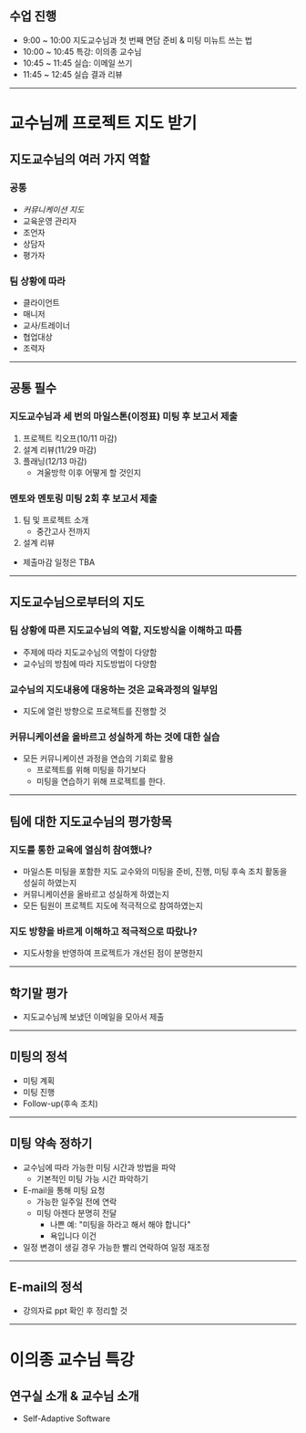 ## 수업 진행
- 9:00 ~ 10:00 지도교수님과 첫 번째 면담 준비 & 미팅 미뉴트 쓰는 법
- 10:00 ~ 10:45 특강: 이의종 교수님
- 10:45 ~ 11:45 실습: 이메일 쓰기
- 11:45 ~ 12:45 실습 결과 리뷰

---
# 교수님께 프로젝트 지도 받기
## 지도교수님의 여러 가지 역할
### 공통
- *커뮤니케이션 지도*
- 교육운영 관리자
- 조언자
- 상담자
- 평가자

### 팀 상황에 따라
- 클라이언트
- 매니저
- 교사/트레이너
- 협업대상
- 조력자

---
## 공통 필수
### 지도교수님과 세 번의 마일스톤(이정표) 미팅 후 보고서 제출
1. 프로젝트 킥오프(10/11 마감)
2. 설계 리뷰(11/29 마감)
3. 플래닝(12/13 마감)
	- 겨울방학 이후 어떻게 할 것인지

### 멘토와 멘토링 미팅 2회 후 보고서 제출
1. 팀 및 프로젝트 소개
	- 중간고사 전까지
2. 설계 리뷰
- 제출마감 일정은 TBA

---
## 지도교수님으로부터의 지도
### 팀 상황에 따른 지도교수님의 역할, 지도방식을 이해하고 따름
- 주제에 따라 지도교수님의 역할이 다양함
- 교수님의 방침에 따라 지도방법이 다양함

### 교수님의 지도내용에 대응하는 것은 교육과정의 일부임
- 지도에 열린 방향으로 프로젝트를 진행할 것

### 커뮤니케이션을 올바르고 성실하게 하는 것에 대한 실습
- 모든 커뮤니케이션 과정을 연습의 기회로 활용
	- 프로젝트를 위해 미팅을 하기보다
	- 미팅을 연습하기 위해 프로젝트를 한다.

---
## 팀에 대한 지도교수님의 평가항목
### 지도를 통한 교육에 열심히 참여했나?
- 마일스톤 미팅을 포함한 지도 교수와의 미팅을 준비, 진행, 미팅 후속 조치 활동을 성실히 하였는지
- 커뮤니케이션을 올바르고 성실하게 하였는지
- 모든 팀원이 프로젝트 지도에 적극적으로 참여하였는지

### 지도 방향을 바르게 이해하고 적극적으로 따랐나?
- 지도사항을 반영하여 프로젝트가 개선된 점이 분명한지

---
## 학기말 평가
- 지도교수님께 보냈던 이메일을 모아서 제출

---
## 미팅의 정석
- 미팅 계획
- 미팅 진행
- Follow-up(후속 조치)

---
## 미팅 약속 정하기
- 교수님에 따라 가능한 미팅 시간과 방법을 파악
	- 기본적인 미팅 가능 시간 파악하기
- E-mail을 통해 미팅 요청
	- 가능한 일주일 전에 연락
	- 미팅 아젠다 분명히 전달
		- 나쁜 예: "미팅을 하라고 해서 해야 합니다"
		- 욕입니다 이건
- 일정 변경이 생길 경우 가능한 빨리 연락하여 일정 재조정

---
## E-mail의 정석
- 강의자료 ppt 확인 후 정리할 것

---
# 이의종 교수님 특강
## 연구실 소개 & 교수님 소개
- Self-Adaptive Software

